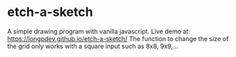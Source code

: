 # etch-a-sketch
A simple drawing program with vanilla javascript. Live demo at: https://longpdev.github.io/etch-a-sketch/
The function to change the size of the grid only works with a square input such as 8x8, 9x9,...
